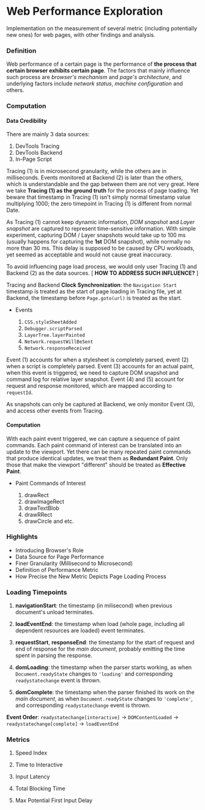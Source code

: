 # Web Performance Exploration

Implementation on the measurement of several metric (including potentially new ones) for web pages, with other findings and analysis.

### Definition

Web performance of a certain page is the performance of **the process that certain browser exhibits certain page**. The factors that mainly influence such process are *browser's mechanism* and *page's architecture*, and underlying factors include *network status*, *machine configuration* and others. 

### Computation

#### Data Credibility

There are mainly 3 data sources:
1. DevTools Tracing
2. DevTools Backend
3. In-Page Script

Tracing (1) is in microsecond granularity, while the others are in milliseconds. Events monitored at Backend (2) is later than the others, which is understandable and the gap between them are not very great. Here we take **Tracing (1) as the ground truth** for the process of page loading. Yet beware that timestamp in Tracing (1) isn't simply normal timestamp value multiplying 1000; the zero timepoint in Tracing (1) is different from normal Date.

As Tracing (1) cannot keep dynamic information, *DOM snapshot* and *Layer snapshot* are captured to represent time-sensitive information. With simple experiment, capturing DOM / Layer snapshots would take up to 100 ms (usually happens for capturing the **1st** DOM snapshot), while normally no more than 30 ms. This delay is supposed to be caused by CPU workloads, yet seemed as acceptable and would not cause great inaccuracy. 

To avoid influencing page load process, we would only user Tracing (1) and Backend (2) as the data sources. [ **HOW TO ADDRESS SUCH INFLUENCE?** ]

Tracing and Backend **Clock Synchronization**: the `Navigation Start` timestamp is treated as the start of page loading in Tracing file, yet at Backend, the timestamp before `Page.goto(url)` is treated as the start.

* Events

    1. `CSS.styleSheetAdded`
    2. `Debugger.scriptParsed`
    3. `LayerTree.layerPainted`
    4. `Network.requestWillBeSent`
    5. `Network.responseReceived`

Event (1) accounts for when a stylesheet is completely parsed, event (2) when a script is completely parsed. Event (3) accounts for an actual paint, when this event is triggered, we need to capture DOM snapshot and command log for relative layer snapshot. Event (4) and (5) account for request and response monitored, which are mapped according to `requestId`. 

As snapshots can only be captured at Backend, we only monitor Event (3), and access other events from Tracing.

#### Computation

With each paint event triggered, we can capture a sequence of paint commands. Each paint command of interest can be translated into an update to the viewport. Yet there can be many repeated paint commands that produce identical updates, we treat them as **Redundant Paint**. Only those that make the viewport "different" should be treated as **Effective Paint**.

* Paint Commands of Interest

    1. drawRect
    2. drawImageRect
    3. drawTextBlob
    4. drawRRect
    5. drawCircle and etc.

### Highlights

* Introducing Browser's Role
* Data Source for Page Performance
* Finer Granularity (Millisecond to Microsecond)
* Definition of Performance Metric
* How Precise the New Metric Depicts Page Loading Process

### Loading Timepoints

1. **navigationStart**: the timestamp (in milisecond) when previous document's unload terminates.

2. **loadEventEnd**: the timestamp when load (whole page, including all dependent resources are loaded) event terminates.

3. **requestStart**, **responseEnd**: the timestamp for the start of request and end of response for the *main document*, probably emitting the time spent in parsing the response.

4. **domLoading**: the timestamp when the parser starts working, as when `Document.readyState` changes to `'loading'` and corresponding `readystatechange` event is thrown.

5. **domComplete**: the timestamp when the parser finished its work on the *main document*, as when `Document.readyState` changes to `'complete'`, and corresponding `readystatechange` event is thrown.

**Event Order**: `readystatechange[interactive]` -> `DOMContentLoaded` -> `readystatechange[complete]` -> `loadEventEnd` 

### Metrics

1. Speed Index

2. Time to Interactive

3. Input Latency

4. Total Blocking Time

5. Max Potential First Input Delay